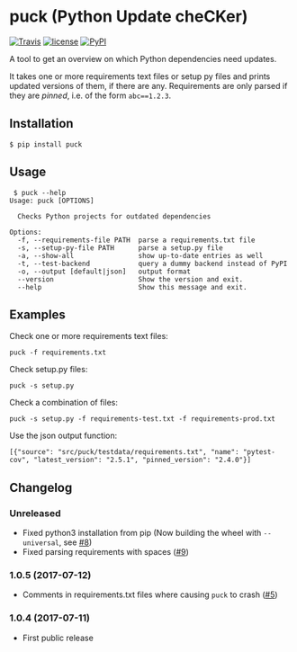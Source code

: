 # puck (Python Update cheCKer)

[![Travis](https://img.shields.io/travis/NativeInstruments/puck.svg?style=flat-square)](https://travis-ci.org/NativeInstruments/puck) [![license](https://img.shields.io/github/license/NativeInstruments/puck.svg?style=flat-square)](https://github.com/NativeInstruments/puck/blob/master/LICENSE) [![PyPI](https://img.shields.io/pypi/v/puck.svg)](https://pypi.python.org/pypi/puck)


A tool to get an overview on which Python dependencies need updates.

It takes one or more requirements text files or setup py files and prints
updated versions of them, if there are any. Requirements are only parsed if
they are *pinned*, i.e. of the form ```abc==1.2.3```.

## Installation

```
$ pip install puck
```

## Usage

```
 $ puck --help
Usage: puck [OPTIONS]

  Checks Python projects for outdated dependencies

Options:
  -f, --requirements-file PATH  parse a requirements.txt file
  -s, --setup-py-file PATH      parse a setup.py file
  -a, --show-all                show up-to-date entries as well
  -t, --test-backend            query a dummy backend instead of PyPI
  -o, --output [default|json]   output format
  --version                     Show the version and exit.
  --help                        Show this message and exit.
```


## Examples

Check one or more requirements text files:

```puck -f requirements.txt```

Check setup.py files:

```puck -s setup.py```

Check a combination of files:

```puck -s setup.py -f requirements-test.txt -f requirements-prod.txt```

Use the json output function:

```$ puck -f testdata/requirements.txt -o json
[{"source": "src/puck/testdata/requirements.txt", "name": "pytest-cov", "latest_version": "2.5.1", "pinned_version": "2.4.0"}]
```


## Changelog

### Unreleased

* Fixed python3 installation from pip (Now building the wheel with `--universal`, see [#8](https://github.com/NativeInstruments/puck/issues/8))
* Fixed parsing requirements with spaces ([#9](https://github.com/NativeInstruments/puck/issues/9))

### 1.0.5 (2017-07-12)

* Comments in requirements.txt files where causing `puck` to crash ([#5](https://github.com/NativeInstruments/puck/issues/5))

### 1.0.4 (2017-07-11)

* First public release
